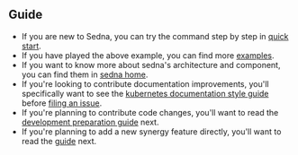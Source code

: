 ## Guide
- If you are new to Sedna, you can try the command step by step in [quick start](./quickstart.md).
- If you have played the above example, you can find more [examples](/examples/README.md).
- If you want to know more about sedna's architecture and component, you can find them in [sedna home]. 
- If you're looking to contribute documentation improvements, you'll specifically want to see the [kubernetes documentation style guide] before [filing an issue][file-an-issue].
- If you're planning to contribute code changes, you'll want to read the [development preparation guide] next.
- If you're planning to add a new synergy feature directly, you'll want to read the [guide][add-feature-guide] next.


[proposals]: /docs/proposals
[development preparation guide]: ../contributing/prepare-environment.md
[add-feature-guide]: ../contributing/control-plane/add-a-new-synergy-feature.md

[sedna home]: https://github.com/adayangolzz/sedna-modified
[issues]: https://github.com/adayangolzz/sedna-modified/issues
[file-an-issue]: https://github.com/adayangolzz/sedna-modified/issues/new/choose
[file-a-fr]: https://github.com/adayangolzz/sedna-modified/issues/new?labels=kind%2Ffeature&template=enhancement.md

[github]: https://github.com/
[kubernetes documentation style guide]: https://github.com/kubernetes/community/blob/master/contributors/guide/style-guide.md
[recommended Git workflow]: https://github.com/kubernetes/community/blob/master/contributors/guide/github-workflow.md#workflow
[pull request best practices]: https://github.com/kubernetes/community/blob/master/contributors/guide/pull-requests.md#best-practices-for-faster-reviews
[Kubernetes help wanted]: https://www.kubernetes.dev/docs/guide/help-wanted/

